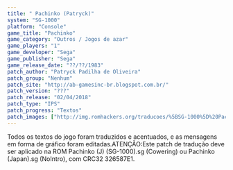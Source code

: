 ```yaml
---
title: " Pachinko (Patryck)"
system: "SG-1000"
platform: "Console"
game_title: "Pachinko"
game_category: "Outros / Jogos de azar"
game_players: "1"
game_developer: "Sega"
game_publisher: "Sega"
game_release_date: "??/??/1983"
patch_author: "Patryck Padilha de Oliveira"
patch_group: "Nenhum"
patch_site: "http://ab-gamesinc-br.blogspot.com.br/"
patch_version: "???"
patch_release: "02/04/2018"
patch_type: "IPS"
patch_progress: "Textos"
patch_images: ["http://img.romhackers.org/traducoes/%5BSG-1000%5D%20Pachinko%20-%20Patryck%20-%201.png","http://img.romhackers.org/traducoes/%5BSG-1000%5D%20Pachinko%20-%20Patryck%20-%202.png","http://img.romhackers.org/traducoes/%5BSG-1000%5D%20Pachinko%20-%20Patryck%20-%203.png"]
---
```

Todos os textos do jogo foram traduzidos e acentuados, e as mensagens em forma de gráfico foram editadas.ATENÇÃO:Este patch de tradução deve ser aplicado na ROM Pachinko (J) (SG-1000).sg (Cowering) ou Pachinko (Japan).sg (NoIntro), com CRC32 326587E1.